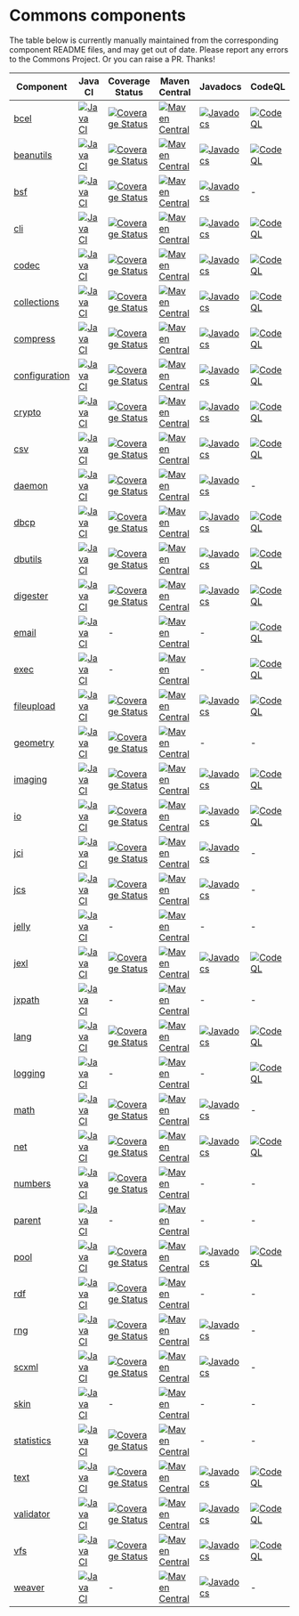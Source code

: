 <!---
 Licensed to the Apache Software Foundation (ASF) under one or more
 contributor license agreements.  See the NOTICE file distributed with
 this work for additional information regarding copyright ownership.
 The ASF licenses this file to You under the Apache License, Version 2.0
 (the "License"); you may not use this file except in compliance with
 the License.  You may obtain a copy of the License at

      https://www.apache.org/licenses/LICENSE-2.0

 Unless required by applicable law or agreed to in writing, software
 distributed under the License is distributed on an "AS IS" BASIS,
 WITHOUT WARRANTIES OR CONDITIONS OF ANY KIND, either express or implied.
 See the License for the specific language governing permissions and
 limitations under the License.
-->
# Commons components

The table below is currently manually maintained from the corresponding component README files, and may get out of date. Please report any errors to the Commons Project.
Or you can raise a PR. Thanks!

| Component | Java CI | Coverage Status | Maven Central | Javadocs | CodeQL | OpenSSF Scorecard |
| ---       |     --- |      ---        |     ---       |     ---  |    --- |     ---           |
| [bcel](https://github.com/apache/commons-bcel)  | [![Java CI](https://github.com/apache/commons-bcel/actions/workflows/maven.yml/badge.svg)](https://github.com/apache/commons-bcel/actions/workflows/maven.yml) | [![Coverage Status](https://codecov.io/gh/apache/commons-bcel/branch/master/graph/badge.svg)](https://app.codecov.io/gh/apache/commons-bcel) | [![Maven Central](https://maven-badges.herokuapp.com/maven-central/org.apache.bcel/bcel/badge.svg?gav=true)](https://maven-badges.herokuapp.com/maven-central/org.apache.bcel/bcel/?gav=true) | [![Javadocs](https://javadoc.io/badge/org.apache.bcel/bcel/6.7.0.svg)](https://javadoc.io/doc/org.apache.bcel/bcel/6.7.0) | [![CodeQL](https://github.com/apache/commons-bcel/actions/workflows/codeql-analysis.yml/badge.svg)](https://github.com/apache/commons-bcel/actions/workflows/codeql-analysis.yml) | [![OpenSSF Scorecard](https://api.securityscorecards.dev/projects/github.com/apache/commons-bcel/badge)](https://api.securityscorecards.dev/projects/github.com/apache/commons-bcel) |
| [beanutils](https://github.com/apache/commons-beanutils) | [![Java CI](https://github.com/apache/commons-beanutils/actions/workflows/maven.yml/badge.svg)](https://github.com/apache/commons-beanutils/actions/workflows/maven.yml) | [![Coverage Status](https://codecov.io/gh/apache/commons-beanutils/branch/master/graph/badge.svg)](https://app.codecov.io/gh/apache/commons-beanutils/branch/master) | [![Maven Central](https://maven-badges.herokuapp.com/maven-central/commons-beanutils/commons-beanutils/badge.svg?gav=true)](https://maven-badges.herokuapp.com/maven-central/org.apache.commons/commons-beanutils2/?gav=true) | [![Javadocs](https://javadoc.io/badge/org.apache.commons/commons-beanutils2/2.0.0.svg)](https://javadoc.io/doc/org.apache.commons/commons-beanutils2/2.0.0) | [![CodeQL](https://github.com/apache/commons-beanutils/actions/workflows/codeql-analysis.yml/badge.svg)](https://github.com/apache/commons-beanutils/actions/workflows/codeql-analysis.yml) | -|
| [bsf](https://github.com/apache/commons-bsf) | [![Java CI](https://github.com/apache/commons-bsf/actions/workflows/maven.yml/badge.svg)](https://github.com/apache/commons-bsf/actions/workflows/maven.yml) | [![Coverage Status](https://codecov.io/repos/apache/commons-bsf/badge.svg)](https://codecov.io/r/apache/commons-bsf) | [![Maven Central](https://maven-badges.herokuapp.com/maven-central/bsf/bsf/badge.svg)](https://maven-badges.herokuapp.com/maven-central/bsf/bsf/) | [![Javadocs](https://javadoc.io/badge/bsf/bsf/2.5.0.svg)](https://javadoc.io/doc/bsf/bsf/2.5.0) | - | -|
| [cli](https://github.com/apache/commons-cli) | [![Java CI](https://github.com/apache/commons-cli/actions/workflows/maven.yml/badge.svg)](https://github.com/apache/commons-cli/actions/workflows/maven.yml) | [![Coverage Status](https://codecov.io/gh/apache/commons-cli/branch/master/graph/badge.svg)](https://app.codecov.io/gh/apache/commons-cli/branch/master) | [![Maven Central](https://maven-badges.herokuapp.com/maven-central/commons-cli/commons-cli/badge.svg?gav=true)](https://maven-badges.herokuapp.com/maven-central/commons-cli/commons-cli/?gav=true) | [![Javadocs](https://javadoc.io/badge/commons-cli/commons-cli/1.5.0.svg)](https://javadoc.io/doc/commons-cli/commons-cli/1.5.0) | [![CodeQL](https://github.com/apache/commons-cli/actions/workflows/codeql-analysis.yml/badge.svg)](https://github.com/apache/commons-cli/actions/workflows/codeql-analysis.yml) | -|
| [codec](https://github.com/apache/commons-codec) | [![Java CI](https://github.com/apache/commons-codec/actions/workflows/maven.yml/badge.svg)](https://github.com/apache/commons-codec/actions/workflows/maven.yml) | [![Coverage Status](https://codecov.io/gh/apache/commons-codec/branch/master/graph/badge.svg)](https://app.codecov.io/gh/apache/commons-codec) | [![Maven Central](https://maven-badges.herokuapp.com/maven-central/commons-codec/commons-codec/badge.svg?gav=true)](https://maven-badges.herokuapp.com/maven-central/commons-codec/commons-codec/?gav=true) | [![Javadocs](https://javadoc.io/badge/commons-codec/commons-codec/1.16.0.svg)](https://javadoc.io/doc/commons-codec/commons-codec/1.16.0) | [![CodeQL](https://github.com/apache/commons-codec/actions/workflows/codeql-analysis.yml/badge.svg)](https://github.com/apache/commons-codec/actions/workflows/codeql-analysis.yml) | [![OpenSSF Scorecard](https://api.securityscorecards.dev/projects/github.com/apache/commons-codec/badge)](https://api.securityscorecards.dev/projects/github.com/apache/commons-codec)|
| [collections](https://github.com/apache/commons-collections) | [![Java CI](https://github.com/apache/commons-collections/actions/workflows/maven.yml/badge.svg)](https://github.com/apache/commons-collections/actions/workflows/maven.yml) | [![Coverage Status](https://codecov.io/gh/apache/commons-collections/branch/master/graph/badge.svg)](https://app.codecov.io/gh/apache/commons-collections/branch/master) | [![Maven Central](https://maven-badges.herokuapp.com/maven-central/org.apache.commons/commons-collections4/badge.svg?gav=true)](https://maven-badges.herokuapp.com/maven-central/org.apache.commons/commons-collections4/?gav=true) | [![Javadocs](https://javadoc.io/badge/org.apache.commons/commons-collections4/4.4.svg)](https://javadoc.io/doc/org.apache.commons/commons-collections4/4.4) | [![CodeQL](https://github.com/apache/commons-collections/actions/workflows/codeql-analysis.yml/badge.svg)](https://github.com/apache/commons-collections/actions/workflows/codeql-analysis.yml) | -|
| [compress](https://github.com/apache/commons-compress) | [![Java CI](https://github.com/apache/commons-compress/actions/workflows/maven.yml/badge.svg)](https://github.com/apache/commons-compress/actions/workflows/maven.yml) | [![Coverage Status](https://codecov.io/gh/apache/commons-compress/branch/master/graph/badge.svg)](https://app.codecov.io/gh/apache/commons-compress) | [![Maven Central](https://maven-badges.herokuapp.com/maven-central/org.apache.commons/commons-compress/badge.svg?gav=true)](https://maven-badges.herokuapp.com/maven-central/org.apache.commons/commons-compress/?gav=true) | [![Javadocs](https://javadoc.io/badge/org.apache.commons/commons-compress/1.24.0.svg)](https://javadoc.io/doc/org.apache.commons/commons-compress/1.24.0) | [![CodeQL](https://github.com/apache/commons-compress/actions/workflows/codeql-analysis.yml/badge.svg)](https://github.com/apache/commons-compress/actions/workflows/codeql-analysis.yml) | [![OpenSSF Scorecard](https://api.securityscorecards.dev/projects/github.com/apache/commons-compress/badge)](https://api.securityscorecards.dev/projects/github.com/apache/commons-compress)|
| [configuration](https://github.com/apache/commons-configuration) | [![Java CI](https://github.com/apache/commons-configuration/actions/workflows/maven.yml/badge.svg)](https://github.com/apache/commons-configuration/actions/workflows/maven.yml) | [![Coverage Status](https://codecov.io/gh/apache/commons-configuration/branch/master/graph/badge.svg)](https://app.codecov.io/gh/apache/commons-configuration) | [![Maven Central](https://maven-badges.herokuapp.com/maven-central/org.apache.commons/commons-configuration2/badge.svg?gav=true)](https://maven-badges.herokuapp.com/maven-central/org.apache.commons/commons-configuration2/?gav=true) | [![Javadocs](https://javadoc.io/badge/org.apache.commons/commons-configuration2/2.9.0.svg)](https://javadoc.io/doc/org.apache.commons/commons-configuration2/2.9.0) | [![CodeQL](https://github.com/apache/commons-configuration/actions/workflows/codeql-analysis.yml/badge.svg)](https://github.com/apache/commons-configuration/actions/workflows/codeql-analysis.yml) | [![OpenSSF Scorecard](https://api.securityscorecards.dev/projects/github.com/apache/commons-configuration/badge)](https://api.securityscorecards.dev/projects/github.com/apache/commons-configuration)|
| [crypto](https://github.com/apache/commons-crypto) | [![Java CI](https://github.com/apache/commons-crypto/actions/workflows/maven.yml/badge.svg)](https://github.com/apache/commons-crypto/actions/workflows/maven.yml) | [![Coverage Status](https://codecov.io/gh/apache/commons-crypto/branch/master/graph/badge.svg)](https://app.codecov.io/gh/apache/commons-crypto) | [![Maven Central](https://maven-badges.herokuapp.com/maven-central/org.apache.commons/commons-crypto/badge.svg?gav=true)](https://maven-badges.herokuapp.com/maven-central/org.apache.commons/commons-crypto/?gav=true) | [![Javadocs](https://javadoc.io/badge/org.apache.commons/commons-crypto/1.2.0.svg)](https://javadoc.io/doc/org.apache.commons/commons-crypto/1.2.0) | [![CodeQL](https://github.com/apache/commons-crypto/actions/workflows/codeql-analysis.yml/badge.svg)](https://github.com/apache/commons-crypto/actions/workflows/codeql-analysis.yml) | [![OpenSSF Scorecard](https://api.securityscorecards.dev/projects/github.com/apache/commons-crypto/badge)](https://api.securityscorecards.dev/projects/github.com/apache/commons-crypto)|
| [csv](https://github.com/apache/commons-csv) | [![Java CI](https://github.com/apache/commons-csv/actions/workflows/maven.yml/badge.svg)](https://github.com/apache/commons-csv/actions/workflows/maven.yml) | [![Coverage Status](https://codecov.io/gh/apache/commons-csv/branch/master/graph/badge.svg)](https://app.codecov.io/gh/apache/commons-csv) | [![Maven Central](https://maven-badges.herokuapp.com/maven-central/org.apache.commons/commons-csv/badge.svg?gav=true)](https://maven-badges.herokuapp.com/maven-central/org.apache.commons/commons-csv/?gav=true) | [![Javadocs](https://javadoc.io/badge/org.apache.commons/commons-csv/1.10.0.svg)](https://javadoc.io/doc/org.apache.commons/commons-csv/1.10.0) | [![CodeQL](https://github.com/apache/commons-csv/actions/workflows/codeql-analysis.yml/badge.svg)](https://github.com/apache/commons-csv/actions/workflows/codeql-analysis.yml) | [![OpenSSF Scorecard](https://api.securityscorecards.dev/projects/github.com/apache/commons-csv/badge)](https://api.securityscorecards.dev/projects/github.com/apache/commons-csv)|
| [daemon](https://github.com/apache/commons-daemon) | [![Java CI](https://github.com/apache/commons-daemon/actions/workflows/maven.yml/badge.svg)](https://github.com/apache/commons-daemon/actions/workflows/maven.yml) | [![Coverage Status](https://codecov.io/gh/apache/commons-daemon/branch/master/graph/badge.svg)](https://app.codecov.io/gh/apache/commons-daemon) | [![Maven Central](https://maven-badges.herokuapp.com/maven-central/commons-daemon/commons-daemon/badge.svg)](https://maven-badges.herokuapp.com/maven-central/commons-daemon/commons-daemon/) | [![Javadocs](https://javadoc.io/badge/commons-daemon/commons-daemon/1.3.3.svg)](https://javadoc.io/doc/commons-daemon/commons-daemon/1.3.3) | - | -|
| [dbcp](https://github.com/apache/commons-dbcp) | [![Java CI](https://github.com/apache/commons-dbcp/actions/workflows/maven.yml/badge.svg)](https://github.com/apache/commons-dbcp/actions/workflows/maven.yml) | [![Coverage Status](https://codecov.io/gh/apache/commons-dbcp/branch/master/graph/badge.svg)](https://app.codecov.io/gh/apache/commons-dbcp) | [![Maven Central](https://maven-badges.herokuapp.com/maven-central/org.apache.commons/commons-dbcp2/badge.svg?gav=true)](https://maven-badges.herokuapp.com/maven-central/org.apache.commons/commons-dbcp2/?gav=true) | [![Javadocs](https://javadoc.io/badge/org.apache.commons/commons-dbcp2/2.10.0.svg)](https://javadoc.io/doc/org.apache.commons/commons-dbcp2/2.10.0) | [![CodeQL](https://github.com/apache/commons-dbcp/actions/workflows/codeql-analysis.yml/badge.svg)](https://github.com/apache/commons-dbcp/actions/workflows/codeql-analysis.yml) | [![OpenSSF Scorecard](https://api.securityscorecards.dev/projects/github.com/apache/commons-dbcp/badge)](https://api.securityscorecards.dev/projects/github.com/apache/commons-dbcp)|
| [dbutils](https://github.com/apache/commons-dbutils) | [![Java CI](https://github.com/apache/commons-dbutils/actions/workflows/maven.yml/badge.svg)](https://github.com/apache/commons-dbutils/actions/workflows/maven.yml) | [![Coverage Status](https://codecov.io/gh/apache/commons-dbutils/branch/master/graph/badge.svg)](https://app.codecov.io/gh/apache/commons-dbutils) | [![Maven Central](https://maven-badges.herokuapp.com/maven-central/commons-dbutils/commons-dbutils/badge.svg?gav=true)](https://maven-badges.herokuapp.com/maven-central/commons-dbutils/commons-dbutils/?gav=true) | [![Javadocs](https://javadoc.io/badge/commons-dbutils/commons-dbutils/1.8.1.svg)](https://javadoc.io/doc/commons-dbutils/commons-dbutils/1.8.1) | [![CodeQL](https://github.com/apache/commons-dbutils/actions/workflows/codeql-analysis.yml/badge.svg)](https://github.com/apache/commons-dbutils/actions/workflows/codeql-analysis.yml) | [![OpenSSF Scorecard](https://api.securityscorecards.dev/projects/github.com/apache/commons-dbutils/badge)](https://api.securityscorecards.dev/projects/github.com/apache/commons-dbutils)|
| [digester](https://github.com/apache/commons-digester) | [![Java CI](https://github.com/apache/commons-digester/actions/workflows/maven.yml/badge.svg)](https://github.com/apache/commons-digester/actions/workflows/maven.yml) | [![Coverage Status](https://codecov.io/gh/apache/commons-digester/branch/master/graph/badge.svg)](https://app.codecov.io/gh/apache/commons-digester) | [![Maven Central](https://maven-badges.herokuapp.com/maven-central/org.apache.commons/commons-digester3/badge.svg?gav=true)](https://maven-badges.herokuapp.com/maven-central/org.apache.commons/commons-digester3/?gav=true) | [![Javadocs](https://javadoc.io/badge/org.apache.commons/commons-digester3-parent/3.3.svg)](https://javadoc.io/doc/org.apache.commons/commons-digester3-parent/3.3) | [![CodeQL](https://github.com/apache/commons-digester/actions/workflows/codeql-analysis.yml/badge.svg)](https://github.com/apache/commons-digester/actions/workflows/codeql-analysis.yml) | [![OpenSSF Scorecard](https://api.securityscorecards.dev/projects/github.com/apache/commons-digester/badge)](https://api.securityscorecards.dev/projects/github.com/apache/commons-digester)|
| [email](https://github.com/apache/commons-email) | [![Java CI](https://github.com/apache/commons-email/actions/workflows/maven.yml/badge.svg)](https://github.com/apache/commons-email/actions/workflows/maven.yml) | - | [![Maven Central](https://maven-badges.herokuapp.com/maven-central/org.apache.commons/commons-email/badge.svg?gav=true)](https://maven-badges.herokuapp.com/maven-central/org.apache.commons/commons-email/?gav=true) | - | [![CodeQL](https://github.com/apache/commons-email/actions/workflows/codeql-analysis.yml/badge.svg)](https://github.com/apache/commons-email/actions/workflows/codeql-analysis.yml) | -|
| [exec](https://github.com/apache/commons-exec) | [![Java CI](https://github.com/apache/commons-exec/actions/workflows/maven.yml/badge.svg)](https://github.com/apache/commons-exec/actions/workflows/maven.yml) | - | [![Maven Central](https://maven-badges.herokuapp.com/maven-central/org.apache.commons/commons-exec/badge.svg?gav=true)](https://maven-badges.herokuapp.com/maven-central/org.apache.commons/commons-exec/?gav=true) | - | [![CodeQL](https://github.com/apache/commons-exec/actions/workflows/codeql-analysis.yml/badge.svg)](https://github.com/apache/commons-exec/actions/workflows/codeql-analysis.yml) | -|
| [fileupload](https://github.com/apache/commons-fileupload) | [![Java CI](https://github.com/apache/commons-fileupload/actions/workflows/maven.yml/badge.svg)](https://github.com/apache/commons-fileupload/actions/workflows/maven.yml) | [![Coverage Status](https://codecov.io/gh/apache/commons-fileupload/branch/master/graph/badge.svg)](https://app.codecov.io/gh/apache/commons-fileupload) | [![Maven Central](https://maven-badges.herokuapp.com/maven-central/org.apache.commons/commons-fileupload2/badge.svg?gav=true)](https://maven-badges.herokuapp.com/maven-central/org.apache.commons/commons-fileupload2/?gav=true) | [![Javadocs](https://javadoc.io/badge/org.apache.commons/commons-fileupload2/2.0.0-M1.svg)](https://javadoc.io/doc/org.apache.commons/commons-fileupload2/2.0.0-M1) | [![CodeQL](https://github.com/apache/commons-fileupload/actions/workflows/codeql-analysis.yml/badge.svg)](https://github.com/apache/commons-fileupload/actions/workflows/codeql-analysis.yml) | [![OpenSSF Scorecard](https://api.securityscorecards.dev/projects/github.com/apache/commons-fileupload/badge)](https://api.securityscorecards.dev/projects/github.com/apache/commons-fileupload)|
| [geometry](https://github.com/apache/commons-geometry) | [![Java CI](https://github.com/apache/commons-geometry/actions/workflows/maven.yml/badge.svg)](https://github.com/apache/commons-geometry/actions/workflows/maven.yml) | [![Coverage Status](https://codecov.io/gh/apache/commons-geometry/branch/master/graph/badge.svg)](https://app.codecov.io/gh/apache/commons-geometry) | [![Maven Central](https://maven-badges.herokuapp.com/maven-central/org.apache.commons/commons-geometry-spherical/badge.svg)](https://maven-badges.herokuapp.com/maven-central/org.apache.commons/commons-geometry-spherical/) | -|- | -|
| [imaging](https://github.com/apache/commons-imaging) | [![Java CI](https://github.com/apache/commons-imaging/actions/workflows/maven.yml/badge.svg)](https://github.com/apache/commons-imaging/actions/workflows/maven.yml) | [![Coverage Status](https://codecov.io/gh/apache/commons-imaging/branch/master/graph/badge.svg)](https://app.codecov.io/gh/apache/commons-imaging/branch/master) | [![Maven Central](https://maven-badges.herokuapp.com/maven-central/org.apache.commons/commons-imaging/badge.svg?gav=true)](https://maven-badges.herokuapp.com/maven-central/org.apache.commons/commons-imaging/?gav=true) | [![Javadocs](https://javadoc.io/badge/org.apache.commons/commons-imaging/1.0-alpha3.svg)](https://javadoc.io/doc/org.apache.commons/commons-imaging/1.0-alpha3) | [![CodeQL](https://github.com/apache/commons-imaging/actions/workflows/codeql-analysis.yml/badge.svg)](https://github.com/apache/commons-imaging/actions/workflows/codeql-analysis.yml) | [![OpenSSF Scorecard](https://api.securityscorecards.dev/projects/github.com/apache/commons-imaging/badge)](https://api.securityscorecards.dev/projects/github.com/apache/commons-imaging)|
| [io](https://github.com/apache/commons-io) | [![Java CI](https://github.com/apache/commons-io/actions/workflows/maven.yml/badge.svg)](https://github.com/apache/commons-io/actions/workflows/maven.yml) | [![Coverage Status](https://codecov.io/gh/apache/commons-io/branch/master/graph/badge.svg)](https://app.codecov.io/gh/apache/commons-io) | [![Maven Central](https://maven-badges.herokuapp.com/maven-central/commons-io/commons-io/badge.svg?gav=true)](https://maven-badges.herokuapp.com/maven-central/commons-io/commons-io/?gav=true) | [![Javadocs](https://javadoc.io/badge/commons-io/commons-io/2.15.0.svg)](https://javadoc.io/doc/commons-io/commons-io/2.15.0) | [![CodeQL](https://github.com/apache/commons-io/actions/workflows/codeql-analysis.yml/badge.svg)](https://github.com/apache/commons-io/actions/workflows/codeql-analysis.yml) | [![OpenSSF Scorecard](https://api.securityscorecards.dev/projects/github.com/apache/commons-io/badge)](https://api.securityscorecards.dev/projects/github.com/apache/commons-io)|
| [jci](https://github.com/apache/commons-jci) | [![Java CI](https://github.com/apache/commons-jci/actions/workflows/maven.yml/badge.svg)](https://github.com/apache/commons-jci/actions/workflows/maven.yml) | [![Coverage Status](https://codecov.io/repos/apache/commons-jci/badge.svg)](https://codecov.io/r/apache/commons-jci) | [![Maven Central](https://maven-badges.herokuapp.com/maven-central/org.apache.commons/commons-jci/badge.svg)](https://maven-badges.herokuapp.com/maven-central/org.apache.commons/commons-jci/) | [![Javadocs](https://javadoc.io/badge/org.apache.commons/commons-jci2/2.0.svg)](https://javadoc.io/doc/org.apache.commons/commons-jci2/2.0) | -|-|
| [jcs](https://github.com/apache/commons-jcs) | [![Java CI](https://github.com/apache/commons-jcs/actions/workflows/maven.yml/badge.svg)](https://github.com/apache/commons-jcs/actions/workflows/maven.yml) | [![Coverage Status](https://codecov.io/gh/apache/commons-jcs/branch/master/graph/badge.svg)](https://app.codecov.io/gh/apache/commons-jcs) | [![Maven Central](https://maven-badges.herokuapp.com/maven-central/org.apache.commons/commons-jcs3/badge.svg?gav=true)](https://maven-badges.herokuapp.com/maven-central/org.apache.commons/commons-jcs3/?gav=true) | [![Javadocs](https://javadoc.io/badge/org.apache.commons/commons-jcs3/3.1.svg)](https://javadoc.io/doc/org.apache.commons/commons-jcs3/3.1) | -|-|
| [jelly](https://github.com/apache/commons-jelly) | [![Java CI](https://github.com/apache/commons-jelly/actions/workflows/maven.yml/badge.svg)](https://github.com/apache/commons-jelly/actions/workflows/maven.yml) | - | [![Maven Central](https://maven-badges.herokuapp.com/maven-central/commons-jelly/commons-jelly/badge.svg)](https://maven-badges.herokuapp.com/maven-central/commons-jelly/commons-jelly/) | -|- | -|
| [jexl](https://github.com/apache/commons-jexl) | [![Java CI](https://github.com/apache/commons-jexl/actions/workflows/maven.yml/badge.svg)](https://github.com/apache/commons-jexl/actions/workflows/maven.yml) | [![Coverage Status](https://codecov.io/gh/apache/commons-jexl/branch/master/graph/badge.svg)](https://app.codecov.io/gh/apache/commons-jexl) | [![Maven Central](https://maven-badges.herokuapp.com/maven-central/org.apache.commons/commons-jexl3/badge.svg?gav=true)](https://maven-badges.herokuapp.com/maven-central/org.apache.commons/commons-jexl3/?gav=true) | [![Javadocs](https://javadoc.io/badge/org.apache.commons/commons-jexl3/3.2.svg)](https://javadoc.io/doc/org.apache.commons/commons-jexl3/3.2) | [![CodeQL](https://github.com/apache/commons-jexl/actions/workflows/codeql-analysis.yml/badge.svg)](https://github.com/apache/commons-jexl/actions/workflows/codeql-analysis.yml) | -|
| [jxpath](https://github.com/apache/commons-jxpath) | [![Java CI](https://github.com/apache/commons-jxpath/actions/workflows/maven.yml/badge.svg)](https://github.com/apache/commons-jxpath/actions/workflows/maven.yml) | - | [![Maven Central](https://maven-badges.herokuapp.com/maven-central/commons-jxpath/commons-jxpath/badge.svg)](https://maven-badges.herokuapp.com/maven-central/commons-jxpath/commons-jxpath/) | -|- | -|
| [lang](https://github.com/apache/commons-lang) | [![Java CI](https://github.com/apache/commons-lang/actions/workflows/maven.yml/badge.svg)](https://github.com/apache/commons-lang/actions/workflows/maven.yml) | [![Coverage Status](https://codecov.io/gh/apache/commons-lang/branch/master/graph/badge.svg)](https://app.codecov.io/gh/apache/commons-lang) | [![Maven Central](https://maven-badges.herokuapp.com/maven-central/org.apache.commons/commons-lang3/badge.svg?gav=true)](https://maven-badges.herokuapp.com/maven-central/org.apache.commons/commons-lang3/?gav=true) | [![Javadocs](https://javadoc.io/badge/org.apache.commons/commons-lang3/3.13.0.svg)](https://javadoc.io/doc/org.apache.commons/commons-lang3/3.13.0) | [![CodeQL](https://github.com/apache/commons-lang/actions/workflows/codeql-analysis.yml/badge.svg)](https://github.com/apache/commons-lang/actions/workflows/codeql-analysis.yml) | [![OpenSSF Scorecard](https://api.securityscorecards.dev/projects/github.com/apache/commons-lang/badge)](https://api.securityscorecards.dev/projects/github.com/apache/commons-lang)|
| [logging](https://github.com/apache/commons-logging) | [![Java CI](https://github.com/apache/commons-logging/actions/workflows/maven.yml/badge.svg)](https://github.com/apache/commons-logging/actions/workflows/maven.yml) | - | [![Maven Central](https://maven-badges.herokuapp.com/maven-central/commons-logging/commons-logging/badge.svg?gav=true)](https://maven-badges.herokuapp.com/maven-central/commons-logging/commons-logging/?gav=true) | - | [![CodeQL](https://github.com/apache/commons-logging/actions/workflows/codeql-analysis.yml/badge.svg)](https://github.com/apache/commons-logging/actions/workflows/codeql-analysis.yml) | -|
| [math](https://github.com/apache/commons-math) | [![Java CI](https://github.com/apache/commons-math/actions/workflows/maven.yml/badge.svg)](https://github.com/apache/commons-math/actions/workflows/maven.yml) | [![Coverage Status](https://codecov.io/gh/apache/commons-math/branch/master/graph/badge.svg)](https://app.codecov.io/gh/apache/commons-math) | [![Maven Central](https://maven-badges.herokuapp.com/maven-central/org.apache.commons/commons-math4-parent/badge.svg)](https://maven-badges.herokuapp.com/maven-central/org.apache.commons/commons-math4-parent/) | [![Javadocs](https://javadoc.io/badge/org.apache.commons/commons-math4-parent/4.0.svg)](https://javadoc.io/doc/org.apache.commons/commons-math4-parent/4.0) | -|-|
| [net](https://github.com/apache/commons-net) | [![Java CI](https://github.com/apache/commons-net/actions/workflows/maven.yml/badge.svg)](https://github.com/apache/commons-net/actions/workflows/maven.yml) | [![Coverage Status](https://codecov.io/gh/apache/commons-net/branch/master/graph/badge.svg)](https://app.codecov.io/gh/apache/commons-net) | [![Maven Central](https://maven-badges.herokuapp.com/maven-central/commons-net/commons-net/badge.svg?gav=true)](https://maven-badges.herokuapp.com/maven-central/commons-net/commons-net/?gav=true) | [![Javadocs](https://javadoc.io/badge/commons-net/commons-net/3.10.0.svg)](https://javadoc.io/doc/commons-net/commons-net/3.10.0) | [![CodeQL](https://github.com/apache/commons-net/actions/workflows/codeql-analysis.yml/badge.svg)](https://github.com/apache/commons-net/actions/workflows/codeql-analysis.yml) | [![OpenSSF Scorecard](https://api.securityscorecards.dev/projects/github.com/apache/commons-net/badge)](https://api.securityscorecards.dev/projects/github.com/apache/commons-net)|
| [numbers](https://github.com/apache/commons-numbers) | [![Java CI](https://github.com/apache/commons-numbers/actions/workflows/maven.yml/badge.svg)](https://github.com/apache/commons-numbers/actions/workflows/maven.yml) | [![Coverage Status](https://codecov.io/gh/apache/commons-numbers/branch/master/graph/badge.svg)](https://app.codecov.io/gh/apache/commons-numbers) | [![Maven Central](https://maven-badges.herokuapp.com/maven-central/org.apache.commons/commons-numbers-parent/badge.svg)](https://maven-badges.herokuapp.com/maven-central/org.apache.commons/commons-numbers-parent/) | -|- | -|
| [parent](https://github.com/apache/commons-parent) | [![Java CI](https://github.com/apache/commons-parent/actions/workflows/maven.yml/badge.svg)](https://github.com/apache/commons-parent/actions/workflows/maven.yml) | - | [![Maven Central](https://maven-badges.herokuapp.com/maven-central/org.apache.commons/commons-parent/badge.svg?gav=true)](https://maven-badges.herokuapp.com/maven-central/org.apache.commons/commons-parent/?gav=true) | -|- | [![OpenSSF Scorecard](https://api.securityscorecards.dev/projects/github.com/apache/commons-parent/badge)](https://api.securityscorecards.dev/projects/github.com/apache/commons-parent)|
| [pool](https://github.com/apache/commons-pool) | [![Java CI](https://github.com/apache/commons-pool/actions/workflows/maven.yml/badge.svg)](https://github.com/apache/commons-pool/actions/workflows/maven.yml) | [![Coverage Status](https://codecov.io/gh/apache/commons-pool/branch/master/graph/badge.svg)](https://app.codecov.io/gh/apache/commons-pool) | [![Maven Central](https://maven-badges.herokuapp.com/maven-central/org.apache.commons/commons-pool2/badge.svg?gav=true)](https://maven-badges.herokuapp.com/maven-central/org.apache.commons/commons-pool2/?gav=true) | [![Javadocs](https://javadoc.io/badge/org.apache.commons/commons-pool2/2.12.0.svg)](https://javadoc.io/doc/org.apache.commons/commons-pool2/2.12.0) | [![CodeQL](https://github.com/apache/commons-pool/actions/workflows/codeql-analysis.yml/badge.svg)](https://github.com/apache/commons-pool/actions/workflows/codeql-analysis.yml) | [![OpenSSF Scorecard](https://api.securityscorecards.dev/projects/github.com/apache/commons-pool/badge)](https://api.securityscorecards.dev/projects/github.com/apache/commons-pool)|
| [rdf](https://github.com/apache/commons-rdf) | [![Java CI](https://github.com/apache/commons-rdf/actions/workflows/maven.yml/badge.svg)](https://github.com/apache/commons-rdf/actions/workflows/maven.yml) | [![Coverage Status](https://codecov.io/gh/apache/commons-rdf/branch/master/graph/badge.svg)](https://app.codecov.io/gh/apache/commons-rdf) | [![Maven Central](https://maven-badges.herokuapp.com/maven-central/org.apache.commons/commons-rdf-api/badge.svg?gav=true)](https://maven-badges.herokuapp.com/maven-central/org.apache.commons/commons-rdf-api/?gav=true) | -|- | -|
| [rng](https://github.com/apache/commons-rng) | [![Java CI](https://github.com/apache/commons-rng/actions/workflows/maven.yml/badge.svg)](https://github.com/apache/commons-rng/actions/workflows/maven.yml) | [![Coverage Status](https://codecov.io/gh/apache/commons-rng/branch/master/graph/badge.svg)](https://app.codecov.io/gh/apache/commons-rng) | [![Maven Central](https://maven-badges.herokuapp.com/maven-central/org.apache.commons/commons-rng-simple/badge.svg)](https://maven-badges.herokuapp.com/maven-central/org.apache.commons/commons-rng-simple/) | [![Javadocs](https://javadoc.io/badge/org.apache.commons/commons-rng-simple/1.5.svg)](https://javadoc.io/doc/org.apache.commons/commons-rng-simple/1.5) | -|-|
| [scxml](https://github.com/apache/commons-scxml) | [![Java CI](https://github.com/apache/commons-scxml/actions/workflows/maven.yml/badge.svg)](https://github.com/apache/commons-scxml/actions/workflows/maven.yml) | [![Coverage Status](https://codecov.io/repos/apache/commons-scxml2/badge.svg)](https://codecov.io/r/apache/commons-scxml2) | [![Maven Central](https://maven-badges.herokuapp.com/maven-central/commons-scxml/commons-scxml/badge.svg)](https://maven-badges.herokuapp.com/maven-central/commons-scxml/commons-scxml/) | [![Javadocs](https://javadoc.io/badge/org.apache.commons/commons-scxml2/2.0-alpha-1.svg)](https://javadoc.io/doc/org.apache.commons/commons-scxml2/2.0-alpha-1) | -|-|
| [skin](https://github.com/apache/commons-skin) | [![Java CI](https://github.com/apache/commons-skin/actions/workflows/maven.yml/badge.svg)](https://github.com/apache/commons-skin/actions/workflows/maven.yml) | - | [![Maven Central](https://maven-badges.herokuapp.com/maven-central/org.apache.commons/commons-skin/badge.svg)](https://maven-badges.herokuapp.com/maven-central/org.apache.commons/commons-skin/) | -|- | -|
| [statistics](https://github.com/apache/commons-statistics) | [![Java CI](https://github.com/apache/commons-statistics/actions/workflows/maven.yml/badge.svg)](https://github.com/apache/commons-statistics/actions/workflows/maven.yml) | [![Coverage Status](https://codecov.io/gh/apache/commons-statistics/branch/master/graph/badge.svg)](https://app.codecov.io/gh/apache/commons-statistics) | [![Maven Central](https://maven-badges.herokuapp.com/maven-central/org.apache.commons/commons-statistics-distribution/badge.svg)](https://maven-badges.herokuapp.com/maven-central/org.apache.commons/commons-statistics-distribution/) | -|- | -|
| [text](https://github.com/apache/commons-text) | [![Java CI](https://github.com/apache/commons-text/actions/workflows/maven.yml/badge.svg)](https://github.com/apache/commons-text/actions/workflows/maven.yml) | [![Coverage Status](https://codecov.io/gh/apache/commons-text/branch/master/graph/badge.svg)](https://app.codecov.io/gh/apache/commons-text) | [![Maven Central](https://maven-badges.herokuapp.com/maven-central/org.apache.commons/commons-text/badge.svg?gav=true)](https://maven-badges.herokuapp.com/maven-central/org.apache.commons/commons-text/?gav=true) | [![Javadocs](https://javadoc.io/badge/org.apache.commons/commons-text/1.10.0.svg)](https://javadoc.io/doc/org.apache.commons/commons-text/1.10.0) | [![CodeQL](https://github.com/apache/commons-text/actions/workflows/codeql-analysis.yml/badge.svg)](https://github.com/apache/commons-text/actions/workflows/codeql-analysis.yml) | -|
| [validator](https://github.com/apache/commons-validator) | [![Java CI](https://github.com/apache/commons-validator/actions/workflows/maven.yml/badge.svg)](https://github.com/apache/commons-validator/actions/workflows/maven.yml) | [![Coverage Status](https://codecov.io/gh/apache/commons-validator/branch/master/graph/badge.svg)](https://app.codecov.io/gh/apache/commons-validator) | [![Maven Central](https://maven-badges.herokuapp.com/maven-central/commons-validator/commons-validator/badge.svg?gav=true)](https://maven-badges.herokuapp.com/maven-central/commons-validator/commons-validator/?gav=true) | [![Javadocs](https://javadoc.io/badge/commons-validator/commons-validator/1.7.svg)](https://javadoc.io/doc/commons-validator/commons-validator/1.7) | [![CodeQL](https://github.com/apache/commons-validator/actions/workflows/codeql-analysis.yml/badge.svg)](https://github.com/apache/commons-validator/actions/workflows/codeql-analysis.yml) | -|
| [vfs](https://github.com/apache/commons-vfs) | [![Java CI](https://github.com/apache/commons-vfs/actions/workflows/maven.yml/badge.svg)](https://github.com/apache/commons-vfs/actions/workflows/maven.yml) | [![Coverage Status](https://codecov.io/gh/apache/commons-vfs/branch/master/graph/badge.svg)](https://app.codecov.io/gh/apache/commons-vfs) | [![Maven Central](https://maven-badges.herokuapp.com/maven-central/org.apache.commons/commons-vfs2/badge.svg?gav=true)](https://maven-badges.herokuapp.com/maven-central/org.apache.commons/commons-vfs2/?gav=true) | [![Javadocs](https://javadoc.io/badge/org.apache.commons/commons-vfs2/2.9.0.svg)](https://javadoc.io/doc/org.apache.commons/commons-vfs2/2.9.0) | [![CodeQL](https://github.com/apache/commons-vfs/actions/workflows/codeql-analysis.yml/badge.svg)](https://github.com/apache/commons-vfs/actions/workflows/codeql-analysis.yml) | [![OpenSSF Scorecard](https://api.securityscorecards.dev/projects/github.com/apache/commons-vfs/badge)](https://api.securityscorecards.dev/projects/github.com/apache/commons-vfs)|
| [weaver](https://github.com/apache/commons-weaver) | [![Java CI](https://github.com/apache/commons-weaver/actions/workflows/maven.yml/badge.svg)](https://github.com/apache/commons-weaver/actions/workflows/maven.yml) | - | [![Maven Central](https://maven-badges.herokuapp.com/maven-central/org.apache.commons/commons-weaver-base/badge.svg?gav=true)](https://maven-badges.herokuapp.com/maven-central/org.apache.commons/commons-weaver-base/?gav=true) | [![Javadocs](https://javadoc.io/badge/org.apache.commons/commons-weaver-base/2.0.svg)](https://javadoc.io/doc/org.apache.commons/commons-weaver-base/2.0) | -|-|
